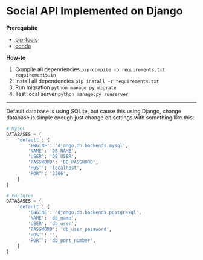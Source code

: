 # Social API Implemented on Django

**Prerequisite**
* [pip-tools](https://pypi.python.org/pypi/pip-tools/)
* [conda](https://conda.io/docs/index.html)

**How-to**
1. Compile all dependencies `pip-compile -o requirements.txt requirements.in`
2. Install all dependencies `pip install -r requirements.txt`
3. Run migration `python manage.py migrate`
4. Test local server `python manage.py runserver`

---
Default database is using SQLite, but cause this using Django, change database is simple enough just change on settings with something like this:
```python
# MySQL
DATABASES = {
    'default': {
        'ENGINE': 'django.db.backends.mysql', 
        'NAME': 'DB_NAME',
        'USER': 'DB_USER',
        'PASSWORD': 'DB_PASSWORD',
        'HOST': 'localhost',
        'PORT': '3306',
    }
}
```
```python
# Postgres
DATABASES = {
    'default': {
        'ENGINE': 'django.db.backends.postgresql',
        'NAME': 'db_name',                      
        'USER': 'db_user',
        'PASSWORD': 'db_user_password',
        'HOST': '',
        'PORT': 'db_port_number',
    }
}
```


